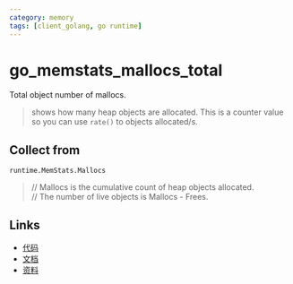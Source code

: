 ```yaml
---
category: memory
tags: [client_golang, go runtime]
---
```

# go_memstats_mallocs_total

Total object number of mallocs.

> shows how many heap objects are allocated. This is a counter value so you can use `rate()` to objects allocated/s.

## Collect from

`runtime.MemStats.Mallocs`

> // Mallocs is the cumulative count of heap objects allocated.  
> // The number of live objects is Mallocs - Frees.

## Links

- [代码](https://github.com/prometheus/client_golang/blob/master/prometheus/go_collector.go#L126)
- [文档](https://golang.org/pkg/runtime/#MemStats)
- [资料](https://povilasv.me/prometheus-go-metrics/#)